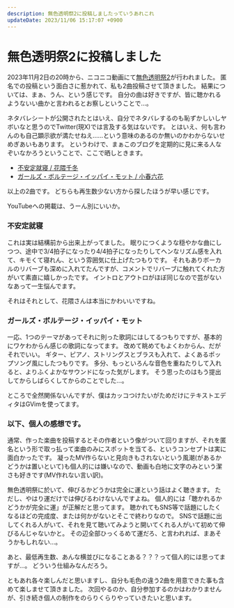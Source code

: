 ```yaml
---
description: 無色透明祭2に投稿しましたっていうあれこれ
updateDate: 2023/11/06 15:17:07 +0900
---
```


# 無色透明祭2に投稿しました

2023年11月2日の20時から、ニコニコ動画にて[無色透明祭2](https://site.nicovideo.jp/mushokutomeisai/)が行われました。
匿名での投稿という面白さに惹かれて、私も2曲投稿させて頂きました。
結果については、まぁ、うん、という感じです。
自分の曲は好きですが、皆に聴かれるようないい曲かと言われるとお察しということで…。

ネタバレシートが公開されたとはいえ、自分でネタバレするのも恥ずかしいしヤボいなと思うのでTwitter(現X)では言及する気はないです。
とはいえ、何も言わんのも自己顕示欲が満たせねえ……という意味のあるのか無いのかわからないせめぎあいもあります。
というわけで、まぁこのブログを定期的に見に来る人なぞいなかろうということで、ここで晒しときます。

* [不安定就寝 / 花隈千冬](https://www.nicovideo.jp/watch/so42911016)
* [ガールズ・ボルテージ・イッパイ・モット / 小春六花](https://www.nicovideo.jp/watch/so42911241)

以上の2曲です。
どちらも再生数少ない方から探したほうが早い感じです。

YouTubeへの掲載は、うーん別にいいか。

### 不安定就寝

これは実は結構前から出来上がってました。
眠りにつくような穏やかな曲にしつつ、途中で3/4拍子になったり4/4拍子になったりしてヘンなリズム感を入れて、キモくて寝れん、という雰囲気に仕上げたつもりです。
それもありボーカルのリバーブも深めに入れてたんですが、コメントでリバーブに触れてくれた方がいて素直に嬉しかったです。
イントロとアウトロがほぼ同じなので芸がないなあって一生悩んでます。

それはそれとして、花隈さんは本当にかわいいですね。

### ガールズ・ボルテージ・イッパイ・モット

一応、1つのテーマがあってそれに則った歌詞にはしてるつもりですが、基本的にワケわからん感じの歌詞になってます。
改めて眺めてもよくわからん、だがそれでいい。
ギター、ピアノ、ストリングスとブラスも入れて、よくあるポップソング風にしたつもりです。
多分、もっといろんな音色を重ねたりして入れると、よりふくよかなサウンドになった気がします。
そう思ったのはもう提出してからしばらくしてからのことでした…。

ところで全然関係ないんですが、僕はカッコつけたいがためだけにテキストエディタはGVimを使ってます。

### 以下、個人の感想です。

通常、作った楽曲を投稿するとその作者という像がついて回りますが、それを匿名という形で取っ払って楽曲のみにスポットを当てる、というコンセプトは実に面白かったです。
凝ったMV作らないと見向きもされないという風潮(があるかどうかは置いといて)も個人的には嫌いなので、動画も白地に文字のみという潔さも好きです(MV作れない言い訳)。

無色透明祭に於いて、伸びるかどうかは完全に運という話はよく聴きます。
ただし、やはり運だけでは伸びるわけないんですよね。
個人的には「聴かれるかどうかが完全に運」が正解だと思ってます。
聴かれてもSNS等で話題にしたくなるほどの完成度、または何かがないとそこで終わりなので。
SNSで話題に出してくれる人がいて、それを見て聴いてみようと開いてくれる人がいて初めて伸びるんじゃないかと。
その辺全部ひっくるめて運だろ、と言われれば、まあそうかもしれない…。

あと、最低再生数、あんな横並びになることある？？？って個人的には思ってますが…。
どういう仕組みなんだろう。

ともあれ各々楽しんだと思いますし、自分も毛色の違う2曲を用意できた事も含めて楽しませて頂きました。
次回やるのか、自分参加するのかはわかりませんが、引き続き個人の制作をのらりくらりやっていきたいと思います。
